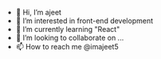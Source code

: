- 👋 Hi, I’m ajeet
- 👀 I’m interested in front-end development
- 🌱 I’m currently learning "React"
- 💞️ I’m looking to collaborate on ...
- 📫 How to reach me @imajeet5

<!---
imajeet5/imajeet5 is a ✨ special ✨ repository because its `README.md` (this file) appears on your GitHub profile.
You can click the Preview link to take a look at your changes.
--->
